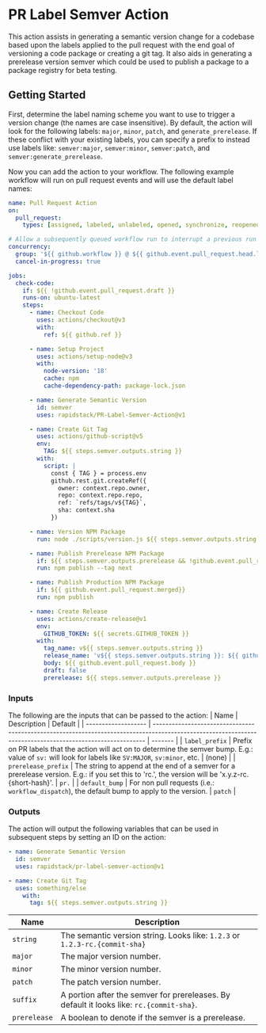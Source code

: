 # PR Label Semver Action

This action assists in generating a semantic version change for a codebase based upon the labels applied to the pull request with the end goal of versioning a code package or creating a git tag. It also aids in generating a prerelease version semver which could be used to publish a package to a package registry for beta testing.

## Getting Started

First, determine the label naming scheme you want to use to trigger a version change (the names are case insensitive). By default, the action will look for the following labels: `major`, `minor`, `patch`, and `generate_prerelease`. If these conflict with your existing labels, you can specify a prefix to instead use labels like: `semver:major`, `semver:minor`, `semver:patch`, and `semver:generate_prerelease`.

Now you can add the action to your workflow. The following example workflow will run on pull request events and will use the default label names:

```yaml
name: Pull Request Action
on:
  pull_request:
    types: [assigned, labeled, unlabeled, opened, synchronize, reopened, ready_for_review, closed]

# Allow a subsequently queued workflow run to interrupt a previous run
concurrency:
  group: '${{ github.workflow }} @ ${{ github.event.pull_request.head.label || github.head_ref || github.ref }}'
  cancel-in-progress: true

jobs:
  check-code:
    if: ${{ !github.event.pull_request.draft }}
    runs-on: ubuntu-latest
    steps:
      - name: Checkout Code
        uses: actions/checkout@v3
        with:
          ref: ${{ github.ref }}

      - name: Setup Project
        uses: actions/setup-node@v3
        with:
          node-version: '18'
          cache: npm
          cache-dependency-path: package-lock.json

      - name: Generate Semantic Version
        id: semver
        uses: rapidstack/PR-Label-Semver-Action@v1

      - name: Create Git Tag
        uses: actions/github-script@v5
        env:
          TAG: ${{ steps.semver.outputs.string }}
        with:
          script: |
            const { TAG } = process.env
            github.rest.git.createRef({
              owner: context.repo.owner,
              repo: context.repo.repo,
              ref: `refs/tags/v${TAG}`,
              sha: context.sha
            })

      - name: Version NPM Package
        run: node ./scripts/version.js ${{ steps.semver.outputs.string }}

      - name: Publish Prerelease NPM Package
        if: ${{ steps.semver.outputs.prerelease && !github.event.pull_request.merged}}
        run: npm publish --tag next

      - name: Publish Production NPM Package
        if: ${{ github.event.pull_request.merged}}
        run: npm publish

      - name: Create Release
        uses: actions/create-release@v1
        env:
          GITHUB_TOKEN: ${{ secrets.GITHUB_TOKEN }}
        with:
          tag_name: v${{ steps.semver.outputs.string }}
          release_name: 'v${{ steps.semver.outputs.string }}: ${{ github.event.pull_request.title }}'
          body: ${{ github.event.pull_request.body }}
          draft: false
          prerelease: ${{ steps.semver.outputs.prerelease }}
```

### Inputs

The following are the inputs that can be passed to the action:
| Name | Description | Default |
| ------------------- | --------------------------------------------------------------------------------------------------------------------------------------------------------- | ------- |
| `label_prefix` | Prefix on PR labels that the action will act on to determine the semver bump. E.g.: value of `sv:` will look for labels like `SV:MAJOR`, `sv:minor`, etc. | (none) |
| `prerelease_prefix` | The string to append at the end of a semver for a prerelease version. E.g.: if you set this to 'rc.', the version will be 'x.y.z-rc.{short-hash}'. | `pr.` |
| `default_bump` | For non pull requests (i.e.: `workflow_dispatch`), the default bump to apply to the version. | `patch` |

### Outputs

The action will output the following variables that can be used in subsequent steps by setting an ID on the action:

```yaml
- name: Generate Semantic Version
  id: semver
  uses: rapidstack/pr-label-semver-action@v1

- name: Create Git Tag
  uses: something/else
    with:
      tag: ${{ steps.semver.outputs.string }}
```

| Name         | Description                                                                              |
| ------------ | ---------------------------------------------------------------------------------------- |
| `string`     | The semantic version string. Looks like: `1.2.3` or `1.2.3-rc.{commit-sha}`              |
| `major`      | The major version number.                                                                |
| `minor`      | The minor version number.                                                                |
| `patch`      | The patch version number.                                                                |
| `suffix`     | A portion after the semver for prereleases. By default it looks like: `rc.{commit-sha}`. |
| `prerelease` | A boolean to denote if the semver is a prerelease.                                       |
